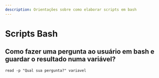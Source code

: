 ```yaml
---
description: Orientações sobre como elaborar scripts em bash
---
```


# Scripts Bash

## Como fazer uma pergunta ao usuário em bash e guardar o resultado numa variável?

```
read -p "Qual sua pergunta?" variavel
```

